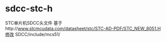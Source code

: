 # sdcc-stc-h
STC单片机SDCC头文件
基于http://www.stcmcudata.com/datasheet/stc/STC-AD-PDF/STC_NEW_8051.H修改
SDCC/include/mcs51/
